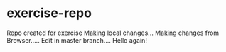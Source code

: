 # exercise-repo
Repo created for exercise
Making local changes...
Making changes from Browser.....
Edit in master branch....
Hello again!
